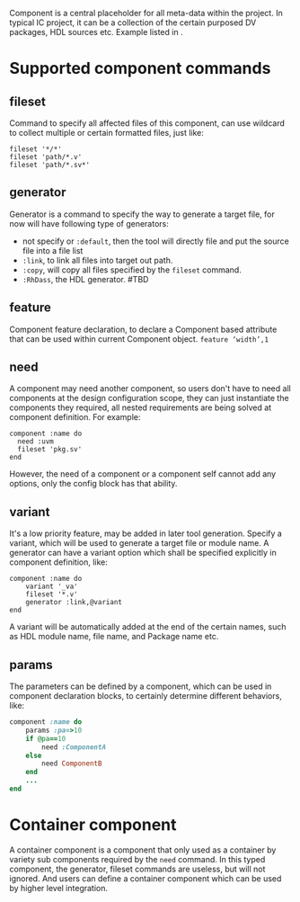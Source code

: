 Component is a central placeholder for all meta-data within the project. In typical IC project, it can be a collection of the certain purposed DV packages, HDL sources etc. Example listed in <link here>.
# Supported component commands
## fileset
Command to specify all affected files of this component, can use wildcard to collect multiple or certain formatted files, just like:
```
fileset '*/*'
fileset 'path/*.v'
fileset 'path/*.sv*'
```
## generator
Generator is a command to specify the way to generate a target file, for now will have following type of generators:
- not specify or `:default`, then the tool will directly file and put the source file into a file list
- `:link`, to link all files into target out path.
- `:copy`, will copy all files specified by the `fileset` command.
- `:RhDass`, the HDL generator. #TBD
## feature
Component feature declaration, to declare a Component based attribute that can be used within current Component object. `feature ‘width’,1`
## need
A component may need another component, so users don't have to need all components at the design configuration scope, they can just instantiate the components they required, all nested requirements are being solved at component definition. For example:
```
component :name do
  need :uvm
  fileset 'pkg.sv'
end
```
However, the need of a component or a component self cannot add any options, only the config block has that ability.
## variant
It's a low priority feature, may be added in later tool generation. Specify a variant, which will be used to generate a target file or module name. A generator can have a variant option which shall be specified explicitly in component definition, like:
```
component :name do
	variant '_va'
	fileset '*.v'
	generator :link,@variant
end
```
A variant will be automatically added at the end of the certain names, such as HDL module name, file name, and Package name etc.
## params
The parameters can be defined by a component, which can be used in component declaration blocks, to certainly determine different behaviors, like:
```ruby
component :name do
	params :pa=>10
	if @pa==10
		need :ComponentA
	else
		need ComponentB
	end
	...
end
```
# Container component
A container component is a component that only used as a container by variety sub components required by the `need` command. In this typed component, the generator, fileset commands are useless, but will not ignored. And users can define a container component which can be used by higher level integration.